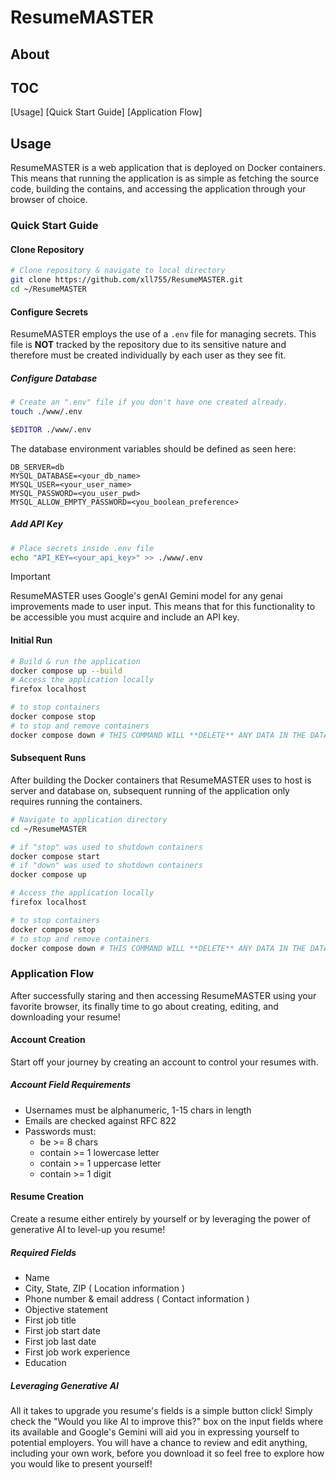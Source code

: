 # ResumeMASTER

## About

## TOC

[Usage]
[Quick Start Guide]
[Application Flow]

## Usage

ResumeMASTER is a web application that is deployed on Docker containers.
This means that running the application is as simple as fetching the source
code, building the contains, and accessing the application through your browser
of choice.

### Quick Start Guide

#### Clone Repository

```bash
# Clone repository & navigate to local directory
git clone https://github.com/xll755/ResumeMASTER.git
cd ~/ResumeMASTER
```

#### Configure Secrets

ResumeMASTER employs the use of a `.env` file for managing secrets.
This file is **NOT** tracked by the repository due to its sensitive nature and
therefore must be created individually by each user as they see fit.

##### Configure Database

```bash
# Create an ".env" file if you don't have one created already.
touch ./www/.env

$EDITOR ./www/.env
```

The database environment variables should be defined as seen here:

```text
DB_SERVER=db
MYSQL_DATABASE=<your_db_name>
MYSQL_USER=<your_user_name>
MYSQL_PASSWORD=<you_user_pwd>
MYSQL_ALLOW_EMPTY_PASSWORD=<you_boolean_preference>
```

##### Add API Key

```bash
# Place secrets inside .env file
echo "API_KEY=<your_api_key>" >> ./www/.env
```

> [!IMPORTANT]
> ResumeMASTER uses Google's genAI Gemini model for any genai improvements made
> to user input.
> This means that for this functionality to be accessible you must acquire and
> include an API key.

#### Initial Run

```bash
# Build & run the application
docker compose up --build
# Access the application locally
firefox localhost

# to stop containers
docker compose stop
# to stop and remove containers
docker compose down # THIS COMMAND WILL **DELETE** ANY DATA IN THE DATABASE
```

#### Subsequent Runs

After building the Docker containers that ResumeMASTER uses to host is server
and database on, subsequent running of the application only requires running the
containers.

```bash
# Navigate to application directory
cd ~/ResumeMASTER

# if "stop" was used to shutdown containers
docker compose start
# if "down" was used to shutdown containers
docker compose up

# Access the application locally
firefox localhost

# to stop containers
docker compose stop
# to stop and remove containers
docker compose down # THIS COMMAND WILL **DELETE** ANY DATA IN THE DATABASE
```

### Application Flow

After successfully staring and then accessing ResumeMASTER using your favorite
browser, its finally time to go about creating, editing, and downloading your
resume!

#### Account Creation

Start off your journey by creating an account to control your resumes with.

##### Account Field Requirements

- Usernames must be alphanumeric, 1-15 chars in length
- Emails are checked against RFC 822
- Passwords must:
  - be >= 8 chars
  - contain >= 1 lowercase letter
  - contain >= 1 uppercase letter
  - contain >= 1 digit

#### Resume Creation

Create a resume either entirely by yourself or by leveraging the power of
generative AI to level-up you resume!

##### Required Fields

- Name
- City, State, ZIP ( Location information )
- Phone number & email address ( Contact information )
- Objective statement
- First job title
- First job start date
- First job last date
- First job work experience
- Education

##### Leveraging Generative AI

All it takes to upgrade you resume's fields is a simple button click!
Simply check the "Would you like AI to improve this?" box on the input fields
where its available and Google's Gemini will aid you in expressing yourself to
potential employers.
You will have a chance to review and edit anything, including your own work,
before you download it so feel free to explore how you would like to present
yourself!
